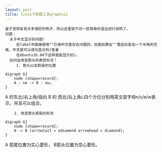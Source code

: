 ```yaml
---
layout: post
title: linux下制图工具graphviz
---
```


    鉴于官网有有许多很好的例子，所以这里就不对一些简单的语法进行说明了。
    问题：
      关于中文显示的问题!
         在label中直接使用""引用中文是存在问题的，但是如果在""里前后各加一个半角的空格，中文是可以成功显示的(笔者
         在Ubuntu16.04下这样是能显示的)。
      如何去改变箭头的表现形式！
         1. 箭头以及箭尾的位置
         
```
digraph G{
    node [shape=record];
    A : ne -> B : nw;
}
```
 A 的东北(右上角)指向 B 的 西北(右上角).四个方位分别用英文首字母n/s/e/w表示，并且可以组合。
 
        2. 改变箭头箭尾的形状
```
digraph G{
    node [shape=record];
    A -> B [arrowtail = ediamond arrowhead = diamond];
}
```
 A 箭尾位置为实心菱形， B箭头位置为空心菱形。

